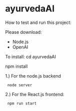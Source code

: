 # ayurvedaAI


How to test and run this project:

Please download: 
- Node.js
- OpenAI

To install:
cd ayurvedaAI

npm install

1.) For the node.js backend

     node server

2.) For the React.js frontend:

     npm run start
